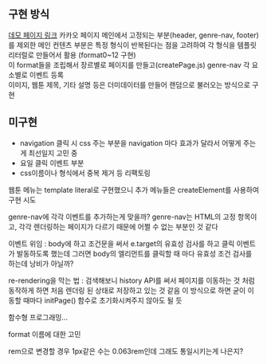 ## 구현 방식
[데모 페이지 링크](https://lv0314.github.io/fe-kakaopage/test.html)
카카오 페이지 메인에서 고정되는 부분(header, genre-nav, footer)를 제외한
메인 컨텐츠 부분은 특정 형식이 반복된다는 점을 고려하여
각 형식을 템플릿 리터럴로 만들어서 활용 (format0~12 구현)  
이 format들을 조립해서 장르별로 페이지를 만들고(createPage.js) genre-nav 각 요소별로 이벤트 등록  
이미지, 웹툰 제목, 기타 설명 등은 더미데이터를 만들어 랜덤으로 불러오는 방식으로 구현  

## 미구현
- navigation 클릭 시 css 주는 부분을 navigation 마다 효과가 달라서 어떻게 주는게 최선일지 고민 중
- 요일 클릭 이벤트 부분
- css이름이나 형식에서 중복 제거 등 리팩토링

웹툰 메뉴는 template literal로 구현했으니
추가 메뉴들은 createElement를 사용하여 구현 시도

genre-nav에 각각 이벤트를 추가하는게 맞을까?
genre-nav는 HTML의 고정 항목이고, 각각 렌더링하는 페이지가 다르기 때문에 어쩔 수 없는 부분인 것 같다

이벤트 위임 : body에 하고 조건문을 써서 e.target의 유효성 검사를 하고 클릭 이벤트가 발동하도록 했는데
그러면 body의 엘리먼트를 클릭할 때 마다 유효성 조건 검사를 하는데 낭비가 아닐까?

re-rendering을 막는 법 : 검색해보니 history API를 써서 페이지를 이동하는 것 처럼 동작하게 하면 처음 렌더링 된 상태로 저장하고 있는 것 같음
이 방식으로 하면 굳이 이동할 때마다 initPage() 함수로 초기화시켜주지 않아도 될 듯

함수형 프로그래밍...

format 이름에 대한 고민

rem으로 변경할 경우 1px같은 수는 0.063rem인데 그래도 통일시키는게 나은지?